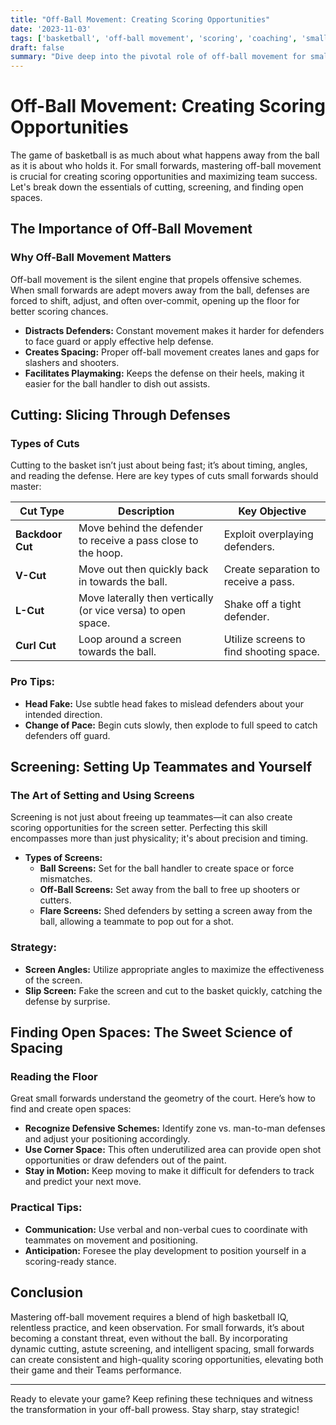 ```yaml
---
title: "Off-Ball Movement: Creating Scoring Opportunities"
date: '2023-11-03'
tags: ['basketball', 'off-ball movement', 'scoring', 'coaching', 'small forward', 'cutting', 'screening', 'spacing']
draft: false
summary: "Dive deep into the pivotal role of off-ball movement for small forwards. Learn how cutting, screening, and strategically finding open spaces can transform scoring opportunities."
---
```


# Off-Ball Movement: Creating Scoring Opportunities

The game of basketball is as much about what happens away from the ball as it is about who holds it. For small forwards, mastering off-ball movement is crucial for creating scoring opportunities and maximizing team success. Let's break down the essentials of cutting, screening, and finding open spaces.

## The Importance of Off-Ball Movement

### Why Off-Ball Movement Matters

Off-ball movement is the silent engine that propels offensive schemes. When small forwards are adept movers away from the ball, defenses are forced to shift, adjust, and often over-commit, opening up the floor for better scoring chances.

- **Distracts Defenders:** Constant movement makes it harder for defenders to face guard or apply effective help defense.
- **Creates Spacing:** Proper off-ball movement creates lanes and gaps for slashers and shooters.
- **Facilitates Playmaking:** Keeps the defense on their heels, making it easier for the ball handler to dish out assists.

## Cutting: Slicing Through Defenses

### Types of Cuts

Cutting to the basket isn’t just about being fast; it’s about timing, angles, and reading the defense. Here are key types of cuts small forwards should master:

| Cut Type          | Description                                                    | Key Objective                         |
|-------------------|----------------------------------------------------------------|---------------------------------------|
| **Backdoor Cut**  | Move behind the defender to receive a pass close to the hoop.  | Exploit overplaying defenders.        |
| **V-Cut**         | Move out then quickly back in towards the ball.                | Create separation to receive a pass.  |
| **L-Cut**         | Move laterally then vertically (or vice versa) to open space.  | Shake off a tight defender.           |
| **Curl Cut**      | Loop around a screen towards the ball.                         | Utilize screens to find shooting space.|

### Pro Tips:

- **Head Fake:** Use subtle head fakes to mislead defenders about your intended direction.
- **Change of Pace:** Begin cuts slowly, then explode to full speed to catch defenders off guard.
  
## Screening: Setting Up Teammates and Yourself

### The Art of Setting and Using Screens

Screening is not just about freeing up teammates—it can also create scoring opportunities for the screen setter. Perfecting this skill encompasses more than just physicality; it's about precision and timing.

- **Types of Screens:**
  - **Ball Screens:** Set for the ball handler to create space or force mismatches.
  - **Off-Ball Screens:** Set away from the ball to free up shooters or cutters.
  - **Flare Screens:** Shed defenders by setting a screen away from the ball, allowing a teammate to pop out for a shot.

### Strategy:

- **Screen Angles:** Utilize appropriate angles to maximize the effectiveness of the screen.
- **Slip Screen:** Fake the screen and cut to the basket quickly, catching the defense by surprise.

## Finding Open Spaces: The Sweet Science of Spacing

### Reading the Floor

Great small forwards understand the geometry of the court. Here’s how to find and create open spaces:

- **Recognize Defensive Schemes:** Identify zone vs. man-to-man defenses and adjust your positioning accordingly.
- **Use Corner Space:** This often underutilized area can provide open shot opportunities or draw defenders out of the paint.
- **Stay in Motion:** Keep moving to make it difficult for defenders to track and predict your next move.

### Practical Tips:

- **Communication:** Use verbal and non-verbal cues to coordinate with teammates on movement and positioning.
- **Anticipation:** Foresee the play development to position yourself in a scoring-ready stance.

## Conclusion

Mastering off-ball movement requires a blend of high basketball IQ, relentless practice, and keen observation. For small forwards, it’s about becoming a constant threat, even without the ball. By incorporating dynamic cutting, astute screening, and intelligent spacing, small forwards can create consistent and high-quality scoring opportunities, elevating both their game and their Teams performance.

---

Ready to elevate your game? Keep refining these techniques and witness the transformation in your off-ball prowess. Stay sharp, stay strategic!
```